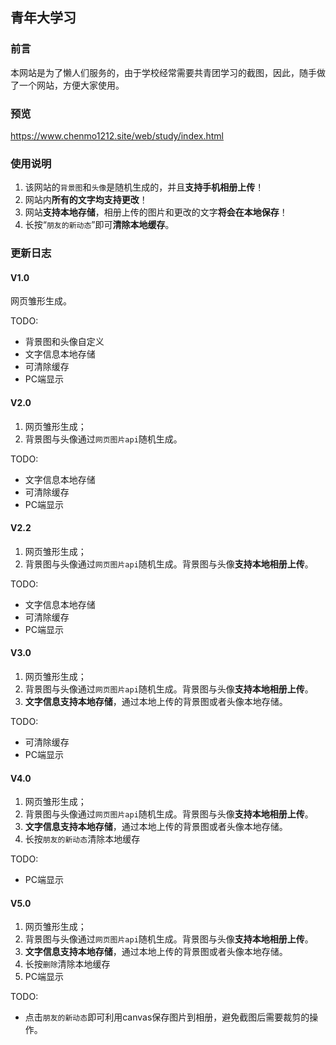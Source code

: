 ## 青年大学习

### 前言

本网站是为了懒人们服务的，由于学校经常需要共青团学习的截图，因此，随手做了一个网站，方便大家使用。

### 预览

https://www.chenmo1212.site/web/study/index.html

### 使用说明

1. 该网站的`背景图`和`头像`是随机生成的，并且**支持手机相册上传**！
2. 网站内**所有的文字均支持更改**！
3. 网站**支持本地存储**，相册上传的图片和更改的文字**将会在本地保存**！
4. 长按“`朋友的新动态`”即可**清除本地缓存**。

### 更新日志

#### V1.0

网页雏形生成。

TODO:

- 背景图和头像自定义
- 文字信息本地存储
- 可清除缓存
- PC端显示



#### V2.0

1. 网页雏形生成；
2. 背景图与头像通过`网页图片api`随机生成。

TODO:

- 文字信息本地存储
- 可清除缓存
- PC端显示



#### V2.2

1. 网页雏形生成；
2. 背景图与头像通过`网页图片api`随机生成。背景图与头像**支持本地相册上传**。

TODO:

- 文字信息本地存储
- 可清除缓存
- PC端显示



#### V3.0

1. 网页雏形生成；
2. 背景图与头像通过`网页图片api`随机生成。背景图与头像**支持本地相册上传**。
3. **文字信息支持本地存储**，通过本地上传的背景图或者头像本地存储。

TODO:

- 可清除缓存
- PC端显示



#### V4.0

1. 网页雏形生成；
2. 背景图与头像通过`网页图片api`随机生成。背景图与头像**支持本地相册上传**。
3. **文字信息支持本地存储**，通过本地上传的背景图或者头像本地存储。
4. 长按`朋友的新动态`清除本地缓存

TODO:

- PC端显示



#### V5.0

1. 网页雏形生成；
2. 背景图与头像通过`网页图片api`随机生成。背景图与头像**支持本地相册上传**。
3. **文字信息支持本地存储**，通过本地上传的背景图或者头像本地存储。
4. 长按`删除`清除本地缓存
5. PC端显示

TODO:

- 点击`朋友的新动态`即可利用canvas保存图片到相册，避免截图后需要裁剪的操作。